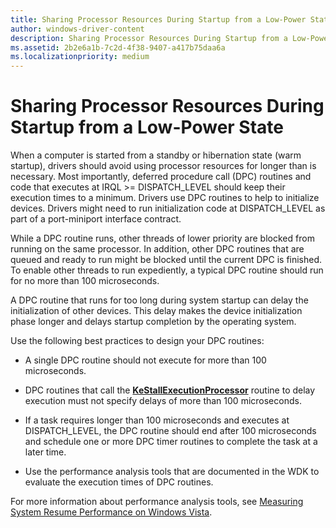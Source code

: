```yaml
---
title: Sharing Processor Resources During Startup from a Low-Power State
author: windows-driver-content
description: Sharing Processor Resources During Startup from a Low-Power State
ms.assetid: 2b2e6a1b-7c2d-4f38-9407-a417b75daa6a
ms.localizationpriority: medium
---
```


# Sharing Processor Resources During Startup from a Low-Power State


When a computer is started from a standby or hibernation state (warm startup), drivers should avoid using processor resources for longer than is necessary. Most importantly, deferred procedure call (DPC) routines and code that executes at IRQL &gt;= DISPATCH\_LEVEL should keep their execution times to a minimum. Drivers use DPC routines to help to initialize devices. Drivers might need to run initialization code at DISPATCH\_LEVEL as part of a port-miniport interface contract.

While a DPC routine runs, other threads of lower priority are blocked from running on the same processor. In addition, other DPC routines that are queued and ready to run might be blocked until the current DPC is finished. To enable other threads to run expediently, a typical DPC routine should run for no more than 100 microseconds.

A DPC routine that runs for too long during system startup can delay the initialization of other devices. This delay makes the device initialization phase longer and delays startup completion by the operating system.

Use the following best practices to design your DPC routines:

-   A single DPC routine should not execute for more than 100 microseconds.

-   DPC routines that call the [**KeStallExecutionProcessor**](https://msdn.microsoft.com/library/windows/hardware/ff553295) routine to delay execution must not specify delays of more than 100 microseconds.

-   If a task requires longer than 100 microseconds and executes at DISPATCH\_LEVEL, the DPC routine should end after 100 microseconds and schedule one or more DPC timer routines to complete the task at a later time.

-   Use the performance analysis tools that are documented in the WDK to evaluate the execution times of DPC routines.

For more information about performance analysis tools, see [Measuring System Resume Performance on Windows Vista](http://go.microsoft.com/fwlink/p/?linkid=69964).

 

 




